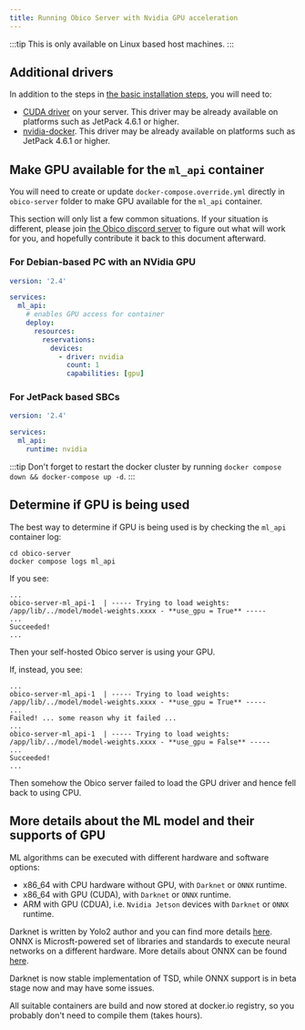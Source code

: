 ```yaml
---
title: Running Obico Server with Nvidia GPU acceleration
---
```


:::tip
This is only available on Linux based host machines.
:::

## Additional drivers

In addition to the steps in [the basic installation steps](../install.md), you will need to:

- [CUDA driver](https://docs.nvidia.com/cuda/cuda-installation-guide-linux/index.html) on your server. This driver may be already available on platforms such as JetPack 4.6.1 or higher.
- [nvidia-docker](https://github.com/NVIDIA/nvidia-docker). This driver may be already available on platforms such as JetPack 4.6.1 or higher.

## Make GPU available for the `ml_api` container

You will need to create or update `docker-compose.override.yml` directly in `obico-server` folder to make GPU available for the `ml_api` container.

This section will only list a few common situations. If your situation is different, please join [the Obico discord server](https://obico.io/discord/) to figure out what will work for you, and hopefully contribute it back to this document afterward.

### For Debian-based PC with an NVidia GPU

```yml title="docker-compose.override.yml"
version: '2.4'

services:
  ml_api:
    # enables GPU access for container
    deploy:
      resources:
        reservations:
          devices:
            - driver: nvidia
              count: 1
              capabilities: [gpu]
```

### For JetPack based SBCs

```yml title="docker-compose.override.yml"
version: '2.4'

services:
  ml_api:
    runtime: nvidia
```

:::tip
Don't forget to restart the docker cluster by running `docker compose down && docker-compose up -d`.
:::

## Determine if GPU is being used

The best way to determine if GPU is being used is by checking the `ml_api` container log:

```
cd obico-server
docker compose logs ml_api
```

If you see:

```
...
obico-server-ml_api-1  | ----- Trying to load weights: /app/lib/../model/model-weights.xxxx - **use_gpu = True** -----
...
Succeeded!
...
```

Then your self-hosted Obico server is using your GPU.

If, instead, you see:

```
...
obico-server-ml_api-1  | ----- Trying to load weights: /app/lib/../model/model-weights.xxxx - **use_gpu = True** -----
...
Failed! ... some reason why it failed ...
...
obico-server-ml_api-1  | ----- Trying to load weights: /app/lib/../model/model-weights.xxxx - **use_gpu = False** -----
...
Succeeded!
...
```

Then somehow the Obico server failed to load the GPU driver and hence fell back to using CPU.

## More details about the ML model and their supports of GPU

ML algorithms can be executed with different hardware and software options:

* x86_64 with CPU hardware without GPU, with `Darknet` or `ONNX` runtime.
* x86_64 with GPU (CUDA), with `Darknet` or `ONNX` runtime.
* ARM with GPU (CDUA), i.e. `Nvidia Jetson` devices with `Darknet` or `ONNX` runtime.

Darknet is written by Yolo2 author and you can find more details [here](https://github.com/AlexeyAB/darknet).
ONNX is Microsft-powered set of libraries and standards to execute neural networks on a different hardware.
More details about ONNX can be found [here](https://onnxruntime.ai/).

Darknet is now stable implementation of TSD, while ONNX support is in beta stage now and may have some issues.

All suitable containers are build and now stored at docker.io registry, so you
probably don't need to compile them (takes hours).
